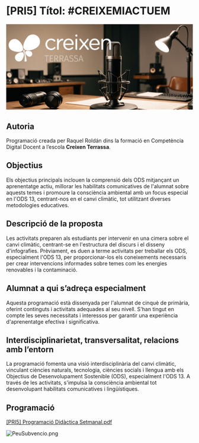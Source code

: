 # [PRI5] Títol: #CREIXEMIACTUEM

![PortadaCreixen](PortadaCreixen.png)

## **Autoria**

Programació creada per Raquel Roldán dins la formació en Competència Digital Docent a l’escola **Creixen Terrassa**.

## **Objectius**

Els objectius principals inclouen la comprensió dels ODS mitjançant un aprenentatge actiu, millorar les habilitats comunicatives de l'alumnat sobre aquests temes i promoure la consciència ambiental amb un focus especial en l'ODS 13, centrant-nos en el canvi climàtic, tot utilitzant diverses metodologies educatives.

## **Descripció de la proposta**

Les activitats preparen als estudiants per intervenir en una cimera sobre el canvi climàtic, centrant-se en l'estructura del discurs i el disseny d'infografies. Prèviament, es duen a terme activitats per treballar els ODS, especialment l'ODS 13, per proporcionar-los els coneixements necessaris per crear intervencions informades sobre temes com les energies renovables i la contaminació.

## **Alumnat a qui s’adreça especialment**

Aquesta programació està dissenyada per l'alumnat de cinquè de primària, oferint continguts i activitats adequades al seu nivell. S'han tingut en compte les seves necessitats i interessos per garantir una experiència d'aprenentatge efectiva i significativa.

## **Interdisciplinarietat, transversalitat, relacions amb l’entorn**

La programació fomenta una visió interdisciplinària del canvi climàtic, vinculant ciències naturals, tecnologia, ciències socials i llengua amb els Objectius de Desenvolupament Sostenible (ODS), especialment l'ODS 13. A través de les activitats, s'impulsa la consciència ambiental tot desenvolupant habilitats comunicatives i lingüístiques.

## Programació

[[PRI5] Programació Didàctica Setmanal.pdf](%5BPRI5%5D%20Ti%CC%81tol%20#CREIXEMIACTUEM%20f3f8e6eaf7c647cd8fd3d7cd1d94a95a/PRI5_Programaci_Didctica_Setmanal.pdf)

![PeuSubvencio.png](PeuSubvenci%C3%B3.png)
